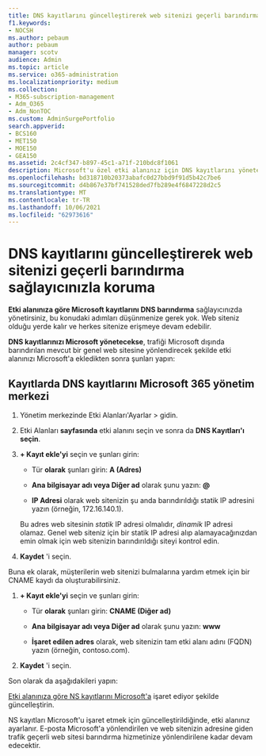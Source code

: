 ```yaml
---
title: DNS kayıtlarını güncelleştirerek web sitenizi geçerli barındırma sağlayıcınızla koruma
f1.keywords:
- NOCSH
ms.author: pebaum
author: pebaum
manager: scotv
audience: Admin
ms.topic: article
ms.service: o365-administration
ms.localizationpriority: medium
ms.collection:
- M365-subscription-management
- Adm_O365
- Adm_NonTOC
ms.custom: AdminSurgePortfolio
search.appverid:
- BCS160
- MET150
- MOE150
- GEA150
ms.assetid: 2c4cf347-b897-45c1-a71f-210bdc8f1061
description: Microsoft'u özel etki alanınız için DNS kayıtlarını yönetecek şekilde ayarladıysanız, trafiği Microsoft dışında barındırılan mevcut bir genel web sitesine nasıl yönlendirileceğini öğrenin.
ms.openlocfilehash: bd318710b20373abafc0d27bbd9f91d5b42c7be6
ms.sourcegitcommit: d4b867e37bf741528ded7fb289e4f6847228d2c5
ms.translationtype: MT
ms.contentlocale: tr-TR
ms.lasthandoff: 10/06/2021
ms.locfileid: "62973616"
---
```

# <a name="update-dns-records-to-keep-your-website-with-your-current-hosting-provider"></a>DNS kayıtlarını güncelleştirerek web sitenizi geçerli barındırma sağlayıcınızla koruma

 **Etki alanınıza göre Microsoft kayıtlarını DNS barındırma** sağlayıcınızda yönetirsiniz, bu konudaki adımları düşünmenize gerek yok. Web siteniz olduğu yerde kalır ve herkes sitenize erişmeye devam edebilir. 
  
 **DNS kayıtlarınızı Microsoft yönetecekse**, trafiği Microsoft dışında barındırılan mevcut bir genel web sitesine yönlendirecek şekilde etki alanınızı Microsoft'a ekledikten sonra şunları yapın: 
  
## <a name="update-dns-records-in-the-microsoft-365-admin-center"></a>Kayıtlarda DNS kayıtlarını Microsoft 365 yönetim merkezi
1. Yönetim merkezinde Etki Alanları'Ayarlar  \> gidin.<a href="https://go.microsoft.com/fwlink/p/?linkid=834818" target="_blank"></a>

1. Etki Alanları **sayfasında** etki alanını seçin ve sonra da **DNS Kayıtları'ı seçin**.

1. **+ Kayıt ekle'yi** seçin ve şunları girin: 
    
   - Tür **olarak** şunları girin: **A (Adres)**
    
   - **Ana bilgisayar adı veya Diğer ad** olarak şunu yazın: **@**
    
   - **IP Adresi** olarak web sitenizin şu anda barındırıldığı statik IP adresini yazın (örneğin, 172.16.140.1). 
    
   Bu adres web sitesinin  *statik*  IP adresi olmalıdır,  *dinamik*  IP adresi olamaz. Genel web siteniz için bir statik IP adresi alıp alamayacağınızdan emin olmak için web sitenizin barındırıldığı siteyi kontrol edin. 
    
1. **Kaydet** 'i seçin. 
    
Buna ek olarak, müşterilerin web sitenizi bulmalarına yardım etmek için bir CNAME kaydı da oluşturabilirsiniz.
  
1. **+ Kayıt ekle'yi** seçin ve şunları girin: 
    
   - Tür **olarak** şunları girin: **CNAME (Diğer ad)**
    
   - **Ana bilgisayar adı veya Diğer ad** olarak şunu yazın: **www**
    
   - **İşaret edilen adres** olarak, web sitenizin tam etki alanı adını (FQDN) yazın (örneğin, contoso.com). 
    
2. **Kaydet** 'i seçin. 
    
Son olarak da aşağıdakileri yapın:
  
[Etki alanınıza göre NS kayıtlarını Microsoft'a](../setup/add-domain.md) işaret ediyor şekilde güncelleştirin. 
  
NS kayıtları Microsoft'u işaret etmek için güncelleştirildiğinde, etki alanınız ayarlanır. E-posta Microsoft'a yönlendirilen ve web sitenizin adresine giden trafik geçerli web sitesi barındırma hizmetinize yönlendirilene kadar devam edecektir.
